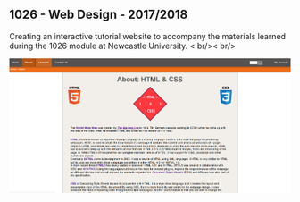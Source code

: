 ## 1026 - Web Design - 2017/2018

Creating an interactive tutorial website to accompany the materials learned during the 1026 module at Newcastle University. < br/>< br/>

![Screenshot](images/screenshot.png) <br />

